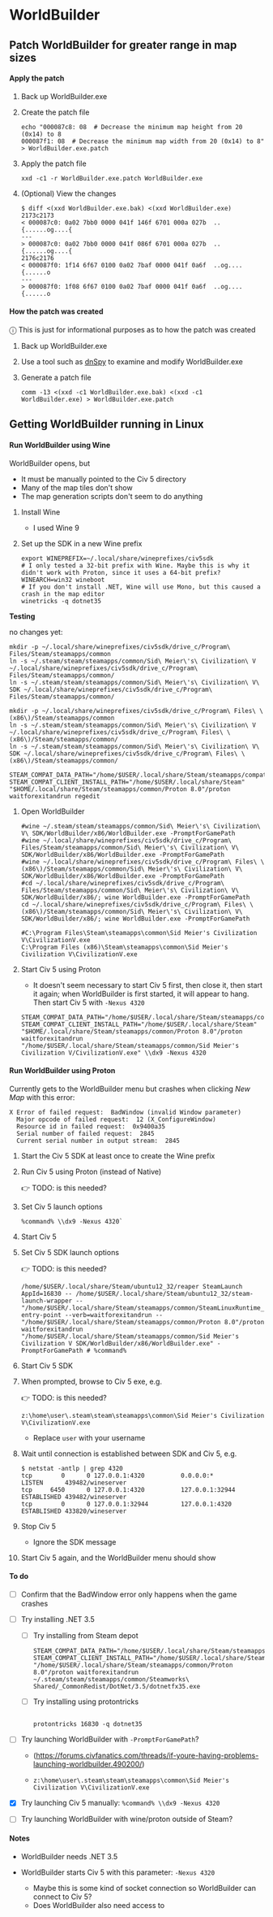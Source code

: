 # WorldBuilder

## Patch WorldBuilder for greater range in map sizes

#### Apply the patch

1. Back up WorldBuilder.exe

1. Create the patch file

   ```
   echo "000087c8: 08  # Decrease the minimum map height from 20 (0x14) to 8
   000087f1: 08  # Decrease the minimum map width from 20 (0x14) to 8" > WorldBuilder.exe.patch
   ```

1. Apply the patch file

   ```
   xxd -c1 -r WorldBuilder.exe.patch WorldBuilder.exe
   ```

1. (Optional) View the changes

   ```
   $ diff <(xxd WorldBuilder.exe.bak) <(xxd WorldBuilder.exe)
   2173c2173
   < 000087c0: 0a02 7bb0 0000 041f 146f 6701 000a 027b  ..{......og....{
   ---
   > 000087c0: 0a02 7bb0 0000 041f 086f 6701 000a 027b  ..{......og....{
   2176c2176
   < 000087f0: 1f14 6f67 0100 0a02 7baf 0000 041f 0a6f  ..og....{......o
   ---
   > 000087f0: 1f08 6f67 0100 0a02 7baf 0000 041f 0a6f  ..og....{......o
   ```

#### How the patch was created

ⓘ This is just for informational purposes as to how the patch was created

1. Back up WorldBuilder.exe

1. Use a tool such as [dnSpy](https://github.com/dnSpy/dnSpy) to examine and modify WorldBuilder.exe

1. Generate a patch file

   ```
   comm -13 <(xxd -c1 WorldBuilder.exe.bak) <(xxd -c1 WorldBuilder.exe) > WorldBuilder.exe.patch
   ```

## Getting WorldBuilder running in Linux

#### Run WorldBuilder using Wine

WorldBuilder opens, but

- It must be manually pointed to the Civ 5 directory
- Many of the map tiles don't show
- The map generation scripts don't seem to do anything

1. Install Wine

   - I used Wine 9

1. Set up the SDK in a new Wine prefix

   ```
   export WINEPREFIX=~/.local/share/wineprefixes/civ5sdk
   # I only tested a 32-bit prefix with Wine. Maybe this is why it didn't work with Proton, since it uses a 64-bit prefix?
   WINEARCH=win32 wineboot
   # If you don't install .NET, Wine will use Mono, but this caused a crash in the map editor
   winetricks -q dotnet35
   ```

**Testing**

no changes yet:

```
mkdir -p ~/.local/share/wineprefixes/civ5sdk/drive_c/Program\ Files/Steam/steamapps/common
ln -s ~/.steam/steam/steamapps/common/Sid\ Meier\'s\ Civilization\ V ~/.local/share/wineprefixes/civ5sdk/drive_c/Program\ Files/Steam/steamapps/common/
ln -s ~/.steam/steam/steamapps/common/Sid\ Meier\'s\ Civilization\ V\ SDK ~/.local/share/wineprefixes/civ5sdk/drive_c/Program\ Files/Steam/steamapps/common/
```

```
mkdir -p ~/.local/share/wineprefixes/civ5sdk/drive_c/Program\ Files\ \(x86\)/Steam/steamapps/common
ln -s ~/.steam/steam/steamapps/common/Sid\ Meier\'s\ Civilization\ V ~/.local/share/wineprefixes/civ5sdk/drive_c/Program\ Files\ \(x86\)/Steam/steamapps/common/
ln -s ~/.steam/steam/steamapps/common/Sid\ Meier\'s\ Civilization\ V\ SDK ~/.local/share/wineprefixes/civ5sdk/drive_c/Program\ Files\ \(x86\)/Steam/steamapps/common/
```

```
STEAM_COMPAT_DATA_PATH="/home/$USER/.local/share/Steam/steamapps/compatdata/16830" STEAM_COMPAT_CLIENT_INSTALL_PATH="/home/$USER/.local/share/Steam" "$HOME/.local/share/Steam/steamapps/common/Proton 8.0"/proton waitforexitandrun regedit
```

1. Open WorldBuilder

   ```
   #wine ~/.steam/steam/steamapps/common/Sid\ Meier\'s\ Civilization\ V\ SDK/WorldBuilder/x86/WorldBuilder.exe -PromptForGamePath
   #wine ~/.local/share/wineprefixes/civ5sdk/drive_c/Program\ Files/Steam/steamapps/common/Sid\ Meier\'s\ Civilization\ V\ SDK/WorldBuilder/x86/WorldBuilder.exe -PromptForGamePath
   #wine ~/.local/share/wineprefixes/civ5sdk/drive_c/Program\ Files\ \(x86\)/Steam/steamapps/common/Sid\ Meier\'s\ Civilization\ V\ SDK/WorldBuilder/x86/WorldBuilder.exe -PromptForGamePath
   #cd ~/.local/share/wineprefixes/civ5sdk/drive_c/Program\ Files/Steam/steamapps/common/Sid\ Meier\'s\ Civilization\ V\ SDK/WorldBuilder/x86/; wine WorldBuilder.exe -PromptForGamePath
   cd ~/.local/share/wineprefixes/civ5sdk/drive_c/Program\ Files\ \(x86\)/Steam/steamapps/common/Sid\ Meier\'s\ Civilization\ V\ SDK/WorldBuilder/x86/; wine WorldBuilder.exe -PromptForGamePath
   ```

   ```
   #C:\Program Files\Steam\steamapps\common\Sid Meier's Civilization V\CivilizationV.exe
   C:\Program Files (x86)\Steam\steamapps\common\Sid Meier's Civilization V\CivilizationV.exe
   ```

1. Start Civ 5 using Proton

   - It doesn't seem necessary to start Civ 5 first, then close it, then start it again; when WorldBuilder is first started, it will appear to hang. Then start Civ 5 with `-Nexus 4320`

   ```
   STEAM_COMPAT_DATA_PATH="/home/$USER/.local/share/Steam/steamapps/compatdata/8930" STEAM_COMPAT_CLIENT_INSTALL_PATH="/home/$USER/.local/share/Steam" "$HOME/.local/share/Steam/steamapps/common/Proton 8.0"/proton waitforexitandrun "/home/$USER/.local/share/Steam/steamapps/common/Sid Meier's Civilization V/CivilizationV.exe" \\dx9 -Nexus 4320
   ```

#### Run WorldBuilder using Proton

Currently gets to the WorldBuilder menu but crashes when clicking _New Map_ with this error:

```
X Error of failed request:  BadWindow (invalid Window parameter)
  Major opcode of failed request:  12 (X_ConfigureWindow)
  Resource id in failed request:  0x9400a35
  Serial number of failed request:  2845
  Current serial number in output stream:  2845
```

1. Start the Civ 5 SDK at least once to create the Wine prefix

1. Run Civ 5 using Proton (instead of Native)

   👉 TODO: is this needed?

1. Set Civ 5 launch options

   ```
   %command% \\dx9 -Nexus 4320`
   ```

1. Start Civ 5

1. Set Civ 5 SDK launch options

   👉 TODO: is this needed?

   ```
   /home/$USER/.local/share/Steam/ubuntu12_32/reaper SteamLaunch AppId=16830 -- /home/$USER/.local/share/Steam/ubuntu12_32/steam-launch-wrapper -- "/home/$USER/.local/share/Steam/steamapps/common/SteamLinuxRuntime_sniper"/_v2-entry-point --verb=waitforexitandrun -- "/home/$USER/.local/share/Steam/steamapps/common/Proton 8.0"/proton waitforexitandrun  "/home/$USER/.local/share/Steam/steamapps/common/Sid Meier's Civilization V SDK/WorldBuilder/x86/WorldBuilder.exe" -PromptForGamePath # %command%
   ```

1. Start Civ 5 SDK

1. When prompted, browse to Civ 5 exe, e.g.

   👉 TODO: is this needed?

   ```
   z:\home\user\.steam\steam\steamapps\common\Sid Meier's Civilization V\CivilizationV.exe
   ```

   - Replace `user` with your username

1. Wait until connection is established between SDK and Civ 5, e.g.

   ```
   $ netstat -antlp | grep 4320
   tcp        0      0 127.0.0.1:4320          0.0.0.0:*               LISTEN      439482/wineserver
   tcp     6450      0 127.0.0.1:4320          127.0.0.1:32944         ESTABLISHED 439482/wineserver
   tcp        0      0 127.0.0.1:32944         127.0.0.1:4320          ESTABLISHED 433820/wineserver
   ```

1. Stop Civ 5

   - Ignore the SDK message

1. Start Civ 5 again, and the WorldBuilder menu should show

#### To do

- [ ] Confirm that the BadWindow error only happens when the game crashes
- [ ] Try installing .NET 3.5

  - [ ] Try installing from Steam depot

    ```
    STEAM_COMPAT_DATA_PATH="/home/$USER/.local/share/Steam/steamapps/compatdata/16830" STEAM_COMPAT_CLIENT_INSTALL_PATH="/home/$USER/.local/share/Steam" "/home/$USER/.local/share/Steam/steamapps/common/Proton 8.0"/proton waitforexitandrun  ~/.steam/steam/steamapps/common/Steamworks\ Shared/_CommonRedist/DotNet/3.5/dotnetfx35.exe
    ```

  - [ ] Try installing using protontricks

    ```

    protontricks 16830 -q dotnet35
    ```

- [ ] Try launching WorldBuilder with `-PromptForGamePath`?

  - (https://forums.civfanatics.com/threads/if-youre-having-problems-launching-worldbuilder.490200/)

  - `z:\home\user\.steam\steam\steamapps\common\Sid Meier's Civilization V\CivilizationV.exe`

- [x] Try launching Civ 5 manually: `%command% \\dx9 -Nexus 4320`
- [ ] Try launching WorldBuilder with wine/proton outside of Steam?

#### Notes

- WorldBuilder needs .NET 3.5

- WorldBuilder starts Civ 5 with this parameter: `-Nexus 4320`
  - Maybe this is some kind of socket connection so WorldBuilder can connect to Civ 5?
  - Does WorldBuilder also need access to

